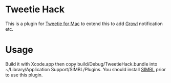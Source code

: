 Tweetie Hack
============

This is a plugin for [Tweetie for Mac](http://www.atebits.com/tweetie-mac/) to extend this to add [Growl](http://growl.info/) notification etc.

Usage
=====

Build it with Xcode.app then copy build/Debug/TweetieHack.bundle into ~/Library/Application Support/SIMBL/Plugins.
You should install [SIMBL](http://www.culater.net/software/SIMBL/SIMBL.php) prior to use this plugin.
